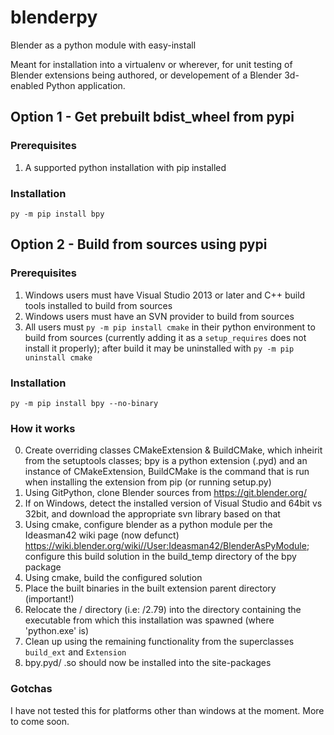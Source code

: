 # blenderpy
Blender as a python module with easy-install

Meant for installation into a virtualenv or wherever, for unit testing of Blender extensions being authored, or developement of a Blender 3d-enabled Python application.

## Option 1 - Get prebuilt bdist_wheel from pypi

### Prerequisites

1) A supported python installation with pip installed

### Installation

`py -m pip install bpy`

## Option 2 - Build from sources using pypi

### Prerequisites

1) Windows users must have Visual Studio 2013 or later and C++ build tools installed to build from sources
2) Windows users must have an SVN provider to build from sources
3) All users must `py -m pip install cmake` in their python environment to build from sources (currently adding it as a `setup_requires` does not install it properly); after build it may be uninstalled with `py -m pip uninstall cmake`

### Installation

`py -m pip install bpy --no-binary`

### How it works

0) Create overriding classes CMakeExtension & BuildCMake, which inheirit from the setuptools classes; bpy is a python extension (.pyd) and an instance of CMakeExtension, BuildCMake is the command that is run when installing the extension from pip (or running setup.py)
1) Using GitPython, clone Blender sources from https://git.blender.org/
2) If on Windows, detect the installed version of Visual Studio and 64bit vs 32bit, and download the appropriate svn library based on that
3) Using cmake, configure blender as a python module per the Ideasman42 wiki page (now defunct) https://wiki.blender.org/wiki//User:Ideasman42/BlenderAsPyModule; configure this build solution in the build_temp directory of the bpy package
4) Using cmake, build the configured solution
5) Place the built binaries in the built extension parent directory (important!)
6) Relocate the /<Version> directory (i.e: /2.79) into the directory containing the executable from which this installation was spawned (where 'python.exe' is)
7) Clean up using the remaining functionality from the superclasses `build_ext` and `Extension`
8) bpy.pyd/ .so should now be installed into the site-packages

### Gotchas

I have not tested this for platforms other than windows at the moment. More to come soon.
